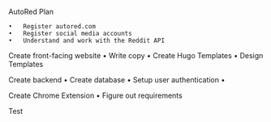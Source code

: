 AutoRed Plan

	•	Register autored.com
	•	Register social media accounts
	•	Understand and work with the Reddit API

Create front-facing website
	•	Write copy
	•	Create Hugo Templates
	•	Design Templates

Create backend
	•	Create database
	•	Setup user authentication
	•

Create Chrome Extension
	•	Figure out requirements

Test